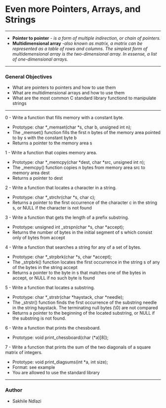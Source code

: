 # Even more Pointers, Arrays, and Strings # 
------
* **Pointer to pointer** *- is a form of multiple indirection, or chain of pointers.*
* **Multidimensional array** *-also known as matrix, a matrix can be represented as a table of rows and columns. The simplest form of multidemensional array is the two-dimensional array. In essense, a list of one-dimensional arrays.*

------

### General Objectives ###
 * What are pointers to pointers and how to use them
 * What are multidimensional arrays and how to use them
 * What are the most common C standard library functiond to manipulate strings 

------

0 - Write a function that fills memory with a constant byte.
 * Prototype: char *_memset(char *s, char b, unsigned int n);
 * The _memset() function fills the first n bytes of the memory area pointed to by s with the constant byte b
 * Returns a pointer to the memory area s

1 - Write a function that copies memory area.
 * Prototype: char *_memcpy(char *dest, char *src, unsigned int n);
 * The _memcpy() function copies n bytes from memory area src to memory area dest
 * Returns a pointer to dest

2 - Write a function that locates a character in a string.
 * Prototype: char *_strchr(char *s, char c);
 * Returns a pointer to the first occurrence of the character c in the string s, or NULL if the character is not found

3 - Write a function that gets the length of a prefix substring.
 * Prototype: unsigned int _strspn(char *s, char *accept);
 * Returns the number of bytes in the initial segment of s which consist only of bytes from accept

4 - Write a function that searches a string for any of a set of bytes.
 * Prototype: char *_strpbrk(char *s, char *accept);
 * The _strpbrk() function locates the first occurrence in the string s of any of the bytes in the string accept
 * Returns a pointer to the byte in s that matches one of the bytes in accept, or NULL if no such byte is found

5 - Write a function that locates a substring.
 * Prototype: char *_strstr(char *haystack, char *needle);
 * The _strstr() function finds the first occurrence of the substring needle in the string haystack. The terminating null bytes (\0) are not compared
 * Returns a pointer to the beginning of the located substring, or NULL if the substring is not found.

6 - Write a function that prints the chessboard.
 * Prototype: void print_chessboard(char (*a)[8]);

7 - Write a function that prints the sum of the two diagonals of a square matrix of integers.
 * Prototype: void print_diagsums(int *a, int size);
 * Format: see example
 * You are allowed to use the standard library

------
### Author ###
* Sakhile Ndlazi
